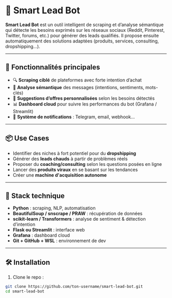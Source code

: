 # 🤖 Smart Lead Bot

**Smart Lead Bot** est un outil intelligent de scraping et d’analyse sémantique qui détecte les besoins exprimés sur les réseaux sociaux (Reddit, Pinterest, Twitter, forums, etc.) pour générer des leads qualifiés. Il propose ensuite automatiquement des solutions adaptées (produits, services, consulting, dropshipping...).

---

## 🚀 Fonctionnalités principales

- 🔍 **Scraping ciblé** de plateformes avec forte intention d’achat
- 🧠 **Analyse sémantique** des messages (intentions, sentiments, mots-clés)
- 🤖 **Suggestions d’offres personnalisées** selon les besoins détectés
- 📊 **Dashboard cloud** pour suivre les performances du bot (Grafana / Streamlit)
- 🔔 **Système de notifications** : Telegram, email, webhook...

---

## 📦 Use Cases

- Identifier des niches à fort potentiel pour du **dropshipping**
- Générer des **leads chauds** à partir de problèmes réels
- Proposer du **coaching/consulting** selon les questions posées en ligne
- Lancer des **produits viraux** en se basant sur les tendances
- Créer une **machine d'acquisition autonome**

---

## 🧠 Stack technique

- **Python** : scraping, NLP, automatisation
- **BeautifulSoup / snscrape / PRAW** : récupération de données
- **scikit-learn / Transformers** : analyse de sentiment & détection d’intention
- **Flask ou Streamlit** : interface web
- **Grafana** : dashboard cloud
- **Git + GitHub + WSL** : environnement de dev

---

## 🛠️ Installation

1. Clone le repo :
```bash
git clone https://github.com/ton-username/smart-lead-bot.git
cd smart-lead-bot


